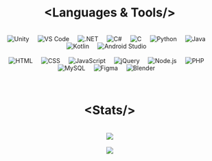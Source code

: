 <h1 src="https://readme-typing-svg.demolab.com/?lines=Hello my name is Effozza!" align="center">

<h1 align="center"> &lt;Languages & Tools/&gt; </h1>
<br/>

<div align="center">
    <img src="http://skillicons.dev/icons?i=unity" title="Unity"/>&nbsp;&nbsp;&nbsp;&nbsp;
    <img src="http://skillicons.dev/icons?i=vscode" title="VS Code"/>&nbsp;&nbsp;&nbsp;&nbsp;
    <img src="http://skillicons.dev/icons?i=dotnet" title=".NET" />&nbsp;&nbsp;&nbsp;&nbsp;
    <img src="http://skillicons.dev/icons?i=cs" title="C#"/>&nbsp;&nbsp;&nbsp;&nbsp;
    <img src="http://skillicons.dev/icons?i=c" title="C"/>&nbsp;&nbsp;&nbsp;&nbsp;
    <img src="http://skillicons.dev/icons?i=python" title="Python"/>&nbsp;&nbsp;&nbsp;&nbsp;
    <img src="http://skillicons.dev/icons?i=java" title="Java"/>&nbsp;&nbsp;&nbsp;&nbsp;
    <img src="http://skillicons.dev/icons?i=kotlin" title="Kotlin"/>&nbsp;&nbsp;&nbsp;&nbsp;
    <img src="http://skillicons.dev/icons?i=androidstudio" title="Android Studio"/>&nbsp;&nbsp;&nbsp;&nbsp;
    <br>
    <br>
    <img src="http://skillicons.dev/icons?i=html" title="HTML"/>&nbsp;&nbsp;&nbsp;&nbsp;
    <img src="http://skillicons.dev/icons?i=css" title="CSS"/>&nbsp;&nbsp;&nbsp;&nbsp;
    <img src="http://skillicons.dev/icons?i=javascript" title="JavaScript"/>&nbsp;&nbsp;&nbsp;&nbsp;
    <img src="http://skillicons.dev/icons?i=jquery" title="jQuery"/>&nbsp;&nbsp;&nbsp;&nbsp;
    <img src="http://skillicons.dev/icons?i=nodejs" title="Node.js"/>&nbsp;&nbsp;&nbsp;&nbsp;
    <img src="http://skillicons.dev/icons?i=php" title="PHP"/>&nbsp;&nbsp;&nbsp;&nbsp;
    <img src="http://skillicons.dev/icons?i=mysql" title="MySQL"/>&nbsp;&nbsp;&nbsp;&nbsp;
    <img src="http://skillicons.dev/icons?i=figma" title="Figma"/>&nbsp;&nbsp;&nbsp;&nbsp;
    <img src="http://skillicons.dev/icons?i=blender" title="Blender"/>&nbsp;&nbsp;&nbsp;&nbsp;
</div><br><br>


<h1 align="center"> &lt;Stats/&gt; </h1>
<br/>
<div align="center">
    <img src="https://github-readme-stats.vercel.app/api?username=dinoefendic26&theme=react&show_icons=true&hide_border=false&count_private=true">
    <!--<img src="https://github-readme-stats.vercel.app/api/top-langs/?username=dinoefendic26&theme=react&show_icons=true&hide_border=false&layout=compact" width="200">-->
    <br><br>
    <img src="https://github-readme-streak-stats.herokuapp.com/?user=dinoefendic26&theme=react&hide_border=false">
</div>
